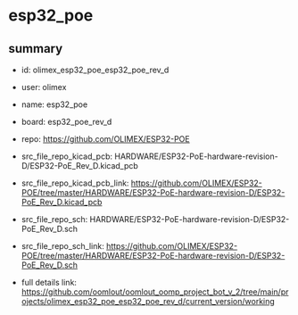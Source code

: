 # esp32_poe
 
## summary 
* id: olimex_esp32_poe_esp32_poe_rev_d
* user: olimex
* name: esp32_poe
* board: esp32_poe_rev_d
* repo: https://github.com/OLIMEX/ESP32-POE
* src_file_repo_kicad_pcb: HARDWARE/ESP32-PoE-hardware-revision-D/ESP32-PoE_Rev_D.kicad_pcb
* src_file_repo_kicad_pcb_link: https://github.com/OLIMEX/ESP32-POE/tree/master/HARDWARE/ESP32-PoE-hardware-revision-D/ESP32-PoE_Rev_D.kicad_pcb


* src_file_repo_sch: HARDWARE/ESP32-PoE-hardware-revision-D/ESP32-PoE_Rev_D.sch
* src_file_repo_sch_link: https://github.com/OLIMEX/ESP32-POE/tree/master/HARDWARE/ESP32-PoE-hardware-revision-D/ESP32-PoE_Rev_D.sch
* full details link: https://github.com/oomlout/oomlout_oomp_project_bot_v_2/tree/main/projects/olimex_esp32_poe_esp32_poe_rev_d/current_version/working  







